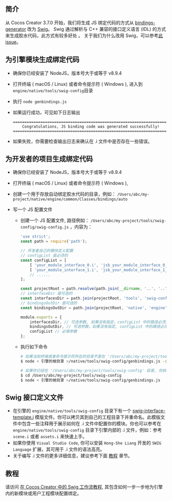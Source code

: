 ## 简介

从 Cocos Creator 3.7.0 开始，我们将生成 JS 绑定代码的方式从 [bindings-generator](https://github.com/cocos/cocos-engine/tree/d08a11244d2a31da1aac7af7d2aa8f1b6152e30c/native/tools/bindings-generator) 改为 [Swig](https://www.swig.org)。 Swig 通过解析与 C++ 兼容的接口定义语言 (IDL) 的方式来生成胶水代码，此方式有较多好处 。 关于我们为什么改用 Swig，可以参考[此 issue](https://github.com/cocos/cocos-engine/issues/10792)。

## 为引擎模块生成绑定代码

- 确保你已经安装了 NodeJS，版本号大于或等于 v8.9.4

- 打开终端 ( macOS / Linux) 或者命令提示符 ( Windows ), 进入到 `engine/native/tools/swig-config`目录

- 执行 `node genbindings.js`

- 如果运行成功，可见如下日志输出
  
  ```
  ======================================================================
      Congratulations, JS binding code was generated successfully!
  ======================================================================
  ```

- 如果失败，你需要检查输出日志来确认在 .i 文件中是否存在一些错误。

## 为开发者的项目生成绑定代码

- 确保你已经安装了 NodeJS，版本号大于或等于 v8.9.4

- 打开终端 ( macOS / Linux) 或者命令提示符 ( Windows ), 

- 创建一个用于存放自动绑定胶水代码的目录，例如： `/Users/abc/my-project/native/engine/common/Classes/bindings/auto`

- 写一个 JS 配置文件
  
  - 创建一个 JS 配置文件, 路径例如： `/Users/abc/my-project/tools/swig-config/swig-config.js` ，内容为：
    
    ```js
    'use strict';
    const path = require('path');
    
    // 开发者自己的模块定义配置
    // configList 是必须的
    const configList = [
        [ 'your_module_interface_0.i', 'jsb_your_module_interface_0_auto.cpp' ],
        [ 'your_module_interface_1.i', 'jsb_your_module_interface_1_auto.cpp' ],
        // ......
    ];
    
    const projectRoot = path.resolve(path.join(__dirname, '..', '..'));
    // interfaceDir 是可选的
    const interfacesDir = path.join(projectRoot, 'tools', 'swig-config');
    // bindingsOutDir 是可选的
    const bindingsOutDir = path.join(projectRoot, 'native', 'engine', 'common', 'Classes', 'bindings', 'auto');
    
    module.exports = {
        interfacesDir, // 可选参数, 如果没有指定，configList 中的路径必须为绝对路径或者相对于当前 swig-config.js 的相对路径
        bindingsOutDir, // 可选参数，如果没有指定, configList 中的路径必须为绝对路径或者相对于当前 swig-config.js 的相对路径
        configList // 必填参数
    };
    ```
  
  - 执行如下命令
    
    ```bash
    # 如果当前终端或者命令提示符所在的目录不是在 '/Users/abc/my-project/tools/swig-config'
    $ node < 引擎的根目录 >/native/tools/swig-config/genbindings.js -c /Users/abc/my-project/tools/swig-config/swig-config.js
    ```
    
    ```bash
    # 如果你已经在 '/Users/abc/my-project/tools/swig-config' 目录, 你执行命令的时候可以不需要带上 -c 参数，例如：
    $ cd /Users/abc/my-project/tools/swig-config
    $ node < 引擎的根目录 >/native/tools/swig-config/genbindings.js
    ```

## Swig 接口定义文件

- 在引擎的 `engine/native/tools/swig-config` 目录下有一个 [swig-interface-template.i](swig-interface-template.i) 模版文件。你可以拷贝其到自己的工程目录下并重命名。此模版文件中包含一些注释用于展示如何在 .i 文件中配置你的模块。你也可以参考在 `engine/native/tools/swig-config` 目录下引擎内部的 .i 文件，例如：参考 `scene.i` 或者 `assets.i` 来快速上手。
- 如果你使用 `Visual Studio Code`, 你可以安装  `Hong-She Liang`  开发的 `SWIG Language` 扩展，其可用于 .i 文件的语法高亮。 
- 关于编写 .i 文件的更多详细信息，建议参考下面 [教程](#Tutorial) 章节。

## 教程

请访问 [在 Cocos Creator 中的 Swig 工作流教程](jsb/swig/tutorial/index.md), 其包含如何一步一步地为引擎内的新模块或用户工程模块配置绑定。
